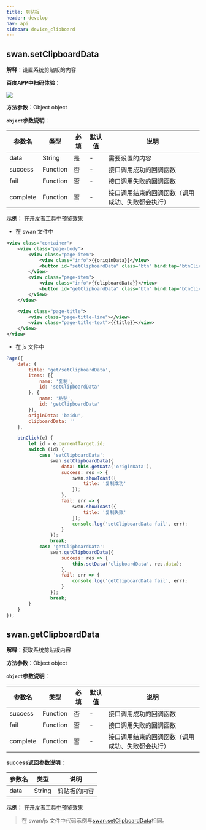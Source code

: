 ```yaml
---
title: 剪贴板
header: develop
nav: api
sidebar: device_clipboard
---
```


## swan.setClipboardData

**解释**：设置系统剪贴板的内容

**百度APP中扫码体验：**

<img src="https://b.bdstatic.com/miniapp/assets/images/doc_demo/clipboardData.png"  class="demo-qrcode-image" />


**方法参数**：Object object

**`object`参数说明**：

|参数名 |类型  |必填 | 默认值 |说明|
|---- | ---- | ---- | ----|----|
|data  |  String  |是  |-| 需要设置的内容|
|success |Function  |  否  |-| 接口调用成功的回调函数|
|fail  | Function  |  否  |-| 接口调用失败的回调函数|
|complete   | Function   | 否  |-| 接口调用结束的回调函数（调用成功、失败都会执行）|

**示例**：
<a href="swanide://fragment/c5247cd3304dad6516034d18954e9e6d1560169209065" title="在开发者工具中预览效果" target="_self">在开发者工具中预览效果</a>

* 在 swan 文件中

```xml
<view class="container">
    <view class="page-body">
        <view class="page-item">
            <view class="info">{{originData}}</view>
            <button id="setClipboardData" class="btn" bind:tap="btnClick" type="primary" hover-stop-propagation="true">复制</button>
        </view>
        <view class="page-item">
            <view class="info">{{clipboardData}}</view>
            <button id="getClipboardData" class="btn" bind:tap="btnClick" type="primary" hover-stop-propagation="true">粘贴</button>
        </view>
    </view>

    <view class="page-title">
        <view class="page-title-line"></view>
        <view class="page-title-text">{{title}}</view>
    </view>
</view>
```

* 在 js 文件中

```js
Page({
    data: {
        title: 'get/setClipboardData',
        items: [{
            name: '复制',
            id: 'setClipboardData'
        }, {
            name: '粘贴',
            id: 'getClipboardData'
        }],
        originData: 'baidu',
        clipboardData: ''
    },

    btnClick(e) {
        let id = e.currentTarget.id;
        switch (id) {
            case 'setClipboardData':
                swan.setClipboardData({
                    data: this.getData('originData'),
                    success: res => {
                        swan.showToast({
                            title: '复制成功'
                        });
                    },
                    fail: err => {
                        swan.showToast({
                            title: '复制失败'
                        });
                        console.log('setClipboardData fail', err);
                    }
                });
                break;
            case 'getClipboardData':
                swan.getClipboardData({
                    success: res => {
                        this.setData('clipboardData', res.data);
                    },
                    fail: err => {
                        console.log('getClipboardData fail', err);
                    }
                });
                break;
        }
    }
});
```


## swan.getClipboardData

**解释**：获取系统剪贴板内容

**方法参数**：Object object

**`object`参数说明**：

|参数名 |类型  |必填 | 默认值 |说明|
|---- | ---- | ---- | ----|----|
|success |Function |   否 |-|  接口调用成功的回调函数|
|fail  |  Function |   否 | -| 接口调用失败的回调函数|
|complete  |  Function |   否  |-| 接口调用结束的回调函数（调用成功、失败都会执行）|

**success返回参数说明**：

|参数名 |类型  |说明|
|---- | ---- | ---- |
|data   | String | 剪贴板的内容|

**示例**：
<a href="swanide://fragment/f931552b616c92a0c7f4e3ad721b99131560169348430" title="在开发者工具中预览效果" target="_self">在开发者工具中预览效果</a>

>在 swan/js 文件中代码示例与[swan.setClipboardData](https://smartprogram.baidu.com/docs/develop/api/device_clipboard/#swan-setClipboardData/)相同。
